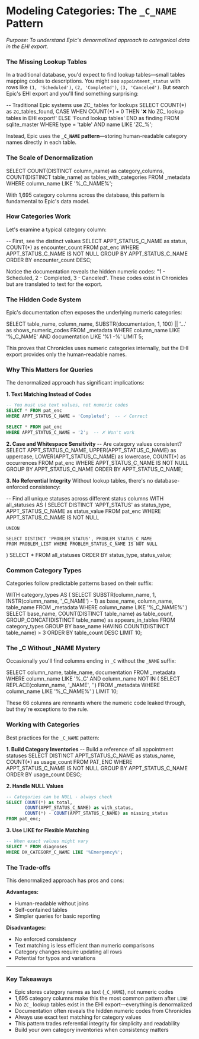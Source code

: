 # Modeling Categories: The `_C_NAME` Pattern

*Purpose: To understand Epic's denormalized approach to categorical data in the EHI export.*

### The Missing Lookup Tables

In a traditional database, you'd expect to find lookup tables—small tables mapping codes to descriptions. You might see `appointment_status` with rows like `(1, 'Scheduled')`, `(2, 'Completed')`, `(3, 'Canceled')`. But search Epic's EHI export and you'll find something surprising:

<example-query description="Prove that ZC_ lookup tables don't exist">
-- Traditional Epic systems use ZC_ tables for lookups
SELECT 
    COUNT(*) as zc_tables_found,
    CASE 
        WHEN COUNT(*) = 0 THEN '❌ No ZC_ lookup tables in EHI export!'
        ELSE 'Found lookup tables'
    END as finding
FROM sqlite_master 
WHERE type = 'table' 
  AND name LIKE 'ZC_%';
</example-query>

Instead, Epic uses the **`_C_NAME` pattern**—storing human-readable category names directly in each table.

### The Scale of Denormalization

<example-query description="Discover the prevalence of the _C_NAME pattern">
SELECT 
    COUNT(DISTINCT column_name) as category_columns,
    COUNT(DISTINCT table_name) as tables_with_categories
FROM _metadata
WHERE column_name LIKE '%_C_NAME%';
</example-query>

With 1,695 category columns across the database, this pattern is fundamental to Epic's data model.

### How Categories Work

Let's examine a typical category column:

<example-query description="See category values in practice">
-- First, see the distinct values
SELECT 
    APPT_STATUS_C_NAME as status,
    COUNT(*) as encounter_count
FROM pat_enc 
WHERE APPT_STATUS_C_NAME IS NOT NULL
GROUP BY APPT_STATUS_C_NAME
ORDER BY encounter_count DESC;
</example-query>

Notice the documentation reveals the hidden numeric codes: "1 - Scheduled, 2 - Completed, 3 - Canceled". These codes exist in Chronicles but are translated to text for the export.

### The Hidden Code System

Epic's documentation often exposes the underlying numeric categories:

<example-query description="Find columns where documentation reveals numeric codes">
SELECT 
    table_name,
    column_name,
    SUBSTR(documentation, 1, 100) || '...' as shows_numeric_codes
FROM _metadata
WHERE column_name LIKE '%_C_NAME'
  AND documentation LIKE '%1 -%'
LIMIT 5;
</example-query>

This proves that Chronicles uses numeric categories internally, but the EHI export provides only the human-readable names.

### Why This Matters for Queries

The denormalized approach has significant implications:

**1. Text Matching Instead of Codes**
```sql
-- You must use text values, not numeric codes
SELECT * FROM pat_enc 
WHERE APPT_STATUS_C_NAME = 'Completed';  -- ✓ Correct

SELECT * FROM pat_enc 
WHERE APPT_STATUS_C_NAME = '2';  -- ✗ Won't work
```

**2. Case and Whitespace Sensitivity**
<example-query description="Check for case variations in category values">
-- Are category values consistent?
SELECT 
    APPT_STATUS_C_NAME,
    UPPER(APPT_STATUS_C_NAME) as uppercase,
    LOWER(APPT_STATUS_C_NAME) as lowercase,
    COUNT(*) as occurrences
FROM pat_enc
WHERE APPT_STATUS_C_NAME IS NOT NULL
GROUP BY APPT_STATUS_C_NAME
ORDER BY APPT_STATUS_C_NAME;
</example-query>

**3. No Referential Integrity**
Without lookup tables, there's no database-enforced consistency:

<example-query description="Demonstrate lack of referential constraints">
-- Find all unique statuses across different status columns
WITH all_statuses AS (
    SELECT DISTINCT 'APPT_STATUS' as status_type, APPT_STATUS_C_NAME as status_value 
    FROM pat_enc WHERE APPT_STATUS_C_NAME IS NOT NULL
    
    UNION
    
    SELECT DISTINCT 'PROBLEM_STATUS', PROBLEM_STATUS_C_NAME 
    FROM PROBLEM_LIST WHERE PROBLEM_STATUS_C_NAME IS NOT NULL
)
SELECT * FROM all_statuses
ORDER BY status_type, status_value;
</example-query>

### Common Category Types

Categories follow predictable patterns based on their suffix:

<example-query description="Analyze category naming patterns">
WITH category_types AS (
    SELECT 
        SUBSTR(column_name, 1, INSTR(column_name, '_C_NAME') - 1) as base_name,
        column_name,
        table_name
    FROM _metadata
    WHERE column_name LIKE '%_C_NAME%'
)
SELECT 
    base_name,
    COUNT(DISTINCT table_name) as table_count,
    GROUP_CONCAT(DISTINCT table_name) as appears_in_tables
FROM category_types
GROUP BY base_name
HAVING COUNT(DISTINCT table_name) > 3
ORDER BY table_count DESC
LIMIT 10;
</example-query>

### The _C Without _NAME Mystery

Occasionally you'll find columns ending in `_C` without the `_NAME` suffix:

<example-query description="Investigate _C columns without _NAME">
SELECT 
    column_name,
    table_name,
    documentation
FROM _metadata
WHERE column_name LIKE '%_C'
  AND column_name NOT IN (
      SELECT REPLACE(column_name, '_NAME', '') 
      FROM _metadata 
      WHERE column_name LIKE '%_C_NAME%'
  )
LIMIT 10;
</example-query>

These 66 columns are remnants where the numeric code leaked through, but they're exceptions to the rule.

### Working with Categories

Best practices for the `_C_NAME` pattern:

**1. Build Category Inventories**
<example-query description="Create a reference list of valid values">
-- Build a reference of all appointment statuses
SELECT DISTINCT 
    APPT_STATUS_C_NAME as status_name,
    COUNT(*) as usage_count
FROM PAT_ENC
WHERE APPT_STATUS_C_NAME IS NOT NULL
GROUP BY APPT_STATUS_C_NAME
ORDER BY usage_count DESC;
</example-query>

**2. Handle NULL Values**
```sql
-- Categories can be NULL - always check
SELECT COUNT(*) as total,
       COUNT(APPT_STATUS_C_NAME) as with_status,
       COUNT(*) - COUNT(APPT_STATUS_C_NAME) as missing_status
FROM pat_enc;
```

**3. Use LIKE for Flexible Matching**
```sql
-- When exact values might vary
SELECT * FROM diagnoses
WHERE DX_CATEGORY_C_NAME LIKE '%Emergency%';
```

### The Trade-offs

This denormalized approach has pros and cons:

**Advantages:**
- Human-readable without joins
- Self-contained tables
- Simpler queries for basic reporting

**Disadvantages:**
- No enforced consistency
- Text matching is less efficient than numeric comparisons  
- Category changes require updating all rows
- Potential for typos and variations

---

### Key Takeaways

- Epic stores category names as text (`_C_NAME`), not numeric codes
- 1,695 category columns make this the most common pattern after `LINE`
- No `ZC_` lookup tables exist in the EHI export—everything is denormalized
- Documentation often reveals the hidden numeric codes from Chronicles
- Always use exact text matching for category values
- This pattern trades referential integrity for simplicity and readability
- Build your own category inventories when consistency matters
